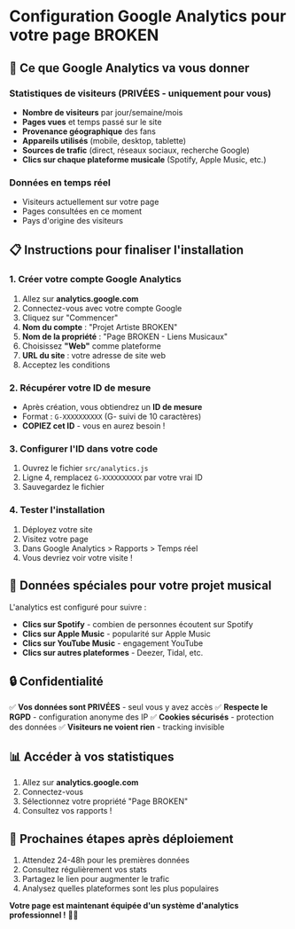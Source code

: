 # Configuration Google Analytics pour votre page BROKEN

## 🎯 Ce que Google Analytics va vous donner

### Statistiques de visiteurs (PRIVÉES - uniquement pour vous)
- **Nombre de visiteurs** par jour/semaine/mois
- **Pages vues** et temps passé sur le site
- **Provenance géographique** des fans
- **Appareils utilisés** (mobile, desktop, tablette)
- **Sources de trafic** (direct, réseaux sociaux, recherche Google)
- **Clics sur chaque plateforme musicale** (Spotify, Apple Music, etc.)

### Données en temps réel
- Visiteurs actuellement sur votre page
- Pages consultées en ce moment
- Pays d'origine des visiteurs

## 📋 Instructions pour finaliser l'installation

### 1. Créer votre compte Google Analytics
1. Allez sur **analytics.google.com**
2. Connectez-vous avec votre compte Google
3. Cliquez sur "Commencer"
4. **Nom du compte** : "Projet Artiste BROKEN"
5. **Nom de la propriété** : "Page BROKEN - Liens Musicaux"
6. Choisissez **"Web"** comme plateforme
7. **URL du site** : votre adresse de site web
8. Acceptez les conditions

### 2. Récupérer votre ID de mesure
- Après création, vous obtiendrez un **ID de mesure** 
- Format : `G-XXXXXXXXXX` (G- suivi de 10 caractères)
- **COPIEZ cet ID** - vous en aurez besoin !

### 3. Configurer l'ID dans votre code
1. Ouvrez le fichier `src/analytics.js`
2. Ligne 4, remplacez `G-XXXXXXXXXX` par votre vrai ID
3. Sauvegardez le fichier

### 4. Tester l'installation
1. Déployez votre site
2. Visitez votre page
3. Dans Google Analytics > Rapports > Temps réel
4. Vous devriez voir votre visite !

## 🎵 Données spéciales pour votre projet musical

L'analytics est configuré pour suivre :
- **Clics sur Spotify** - combien de personnes écoutent sur Spotify
- **Clics sur Apple Music** - popularité sur Apple Music  
- **Clics sur YouTube Music** - engagement YouTube
- **Clics sur autres plateformes** - Deezer, Tidal, etc.

## 🔒 Confidentialité

✅ **Vos données sont PRIVÉES** - seul vous y avez accès
✅ **Respecte le RGPD** - configuration anonyme des IP
✅ **Cookies sécurisés** - protection des données
✅ **Visiteurs ne voient rien** - tracking invisible

## 📊 Accéder à vos statistiques

1. Allez sur **analytics.google.com**
2. Connectez-vous
3. Sélectionnez votre propriété "Page BROKEN"
4. Consultez vos rapports !

## 🚀 Prochaines étapes après déploiement

1. Attendez 24-48h pour les premières données
2. Consultez régulièrement vos stats
3. Partagez le lien pour augmenter le trafic
4. Analysez quelles plateformes sont les plus populaires

**Votre page est maintenant équipée d'un système d'analytics professionnel !** 🎤✨
